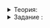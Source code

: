 <details>  
<summary>Теория:</summary>

<h1>Как устроены шаблоны</h1>

<p>Типы в С++ фиксированы. Поэтому принципы работы шаблонов могут быть непонятны. Разобраться в этом часто помогают сообщения об ошибках. Вызовем <code>ComputeTermFreqs</code> для вектора структур:</p>

<pre><code class="language-cpp">struct Animal {
    string name;
    int age;
};

Animal FindMaxFreqAnimal(const vector&lt;Animal&gt;&amp; animals) {
    int max_freq = 0;
    Animal max_freq_animal;

    // вот здесь вызываем шаблонную функцию
    for (const auto&amp; [animal, freq] : ComputeTermFreqs(animals)) {
        if (freq &gt; max_freq) {
            max_freq = freq;
            max_freq_animal = animal;
        }
    }
    return max_freq_animal;
}
</code></pre>

<p>Получим сообщение об ошибке компиляции. Нас интересует эта часть:</p>

<pre><code class="language-cpp">tf_05.cpp:14:21:   required from ‘std::map&lt;Term, int&gt; ComputeTermFreqs(const std::vector&lt;Term&gt;&amp;) [with Term = Animal]’
tf_05.cpp:27:63:   required from here
/usr/include/c++/10/bits/stl_function.h:386:20: error: no match for ‘operator&lt;’ (operand types are ‘const Animal’ and ‘const Animal’)
  386 |       { return __x &lt; __y; }
      |                ~~~~^~~~~
</code></pre>

<p>Шаблонная функция не скомпилировалась, потому что не смогла сравнить двух животных  операцией <code>&lt;</code>. Компилятор требует сравнения тут: <code>required from</code> ‘<code>std::map&lt;Term, int&gt; ComputeTermFreqs(const std::vector&lt;Term&gt;&amp;) [with Term = Animal]</code>’. То есть <code>ComputeTermFreqs</code> с <code>Term = Animal</code> — это отдельная функция. А вот <code>ComputeTermFreqs</code> с <code>Term = int</code> компилировалась и работала.</p>

<p>Чтобы стало понятнее, вспомним другой пример. Когда мы считали количество двуногих и четвероногих жильцов, применили функцию <code>ComputeTermFreqs</code>. Указать, с каким <code>Term</code> вызвать функцию, можно явно:</p>

<pre><code class="language-cpp">const vector&lt;int&gt; leg_counts = {4, 2, 4, 4};
//                          конкретный Term в угловых скобках!
const auto legs_stat = ComputeTermFreqs&lt;int&gt;(leg_counts);

cout &lt;&lt; &quot;Двуногих &quot;s &lt;&lt; legs_stat.at(2) &lt;&lt; &quot;, &quot;s
     &lt;&lt; &quot;четвероногих &quot;s &lt;&lt; legs_stat.at(4) &lt;&lt; endl;
// Двуногих 1, четвероногих 3
</code></pre>

<p>Эта конструкция не зря напоминает о <code>vector&lt;int&gt;</code> — позже мы познакомимся и с шаблонными классами.</p>

<p>Если промахнуться с явно указанным типом, ничего не выйдет. Функция <code>ComputeTermFreqs&lt;string&gt;</code> ожидает на вход вектор строк:</p>

<pre><code class="language-cpp">const vector&lt;int&gt; leg_counts = {4, 2, 4, 4};
const auto legs_stat = ComputeTermFreqs&lt;string&gt;(leg_counts);
// ошибка компиляции: const vector&lt;string&gt;&amp; не может ссылаться на const vector&lt;int&gt;

cout &lt;&lt; &quot;Двуногих &quot;s &lt;&lt; legs_stat.at(2) &lt;&lt; &quot;, &quot;s
     &lt;&lt; &quot;четвероногих &quot;s &lt;&lt; legs_stat.at(4) &lt;&lt; endl;
</code></pre>

<p>Важные свойства шаблонных функций:</p>

<ol>
<li><code>ComputeTermFreqs&lt;int&gt;</code>, <code>ComputeTermFreqs&lt;string&gt;</code> и функции с любыми другими <code>Term</code> в угловых скобках — это разные функции. Компилятор копирует их, подставляя нужный тип вместо <code>Term</code>. Конкретная <code>ComputeTermFreqs&lt;Animal&gt;</code> может не скомпилироваться, но по умолчанию никаких требований к типу нет: главное, чтобы все операции были определены.</li>
<li>При вызове шаблонной функции можно указать в угловых скобках значение её шаблонного параметра. А можно и не указывать — тогда компилятор постарается вывести шаблонные параметры из типов аргументов. Например, передали <code>const vector&lt;int&gt;</code>, ожидался <code>const vector&lt;Term&gt;&amp;</code> — значит, <code>Term = int</code>.</li>
</ol>

</details>  

<details>  
<summary>Задание :</summary>
<p>Реализуйте шаблонную функцию <code>ComputeTfIdfs</code>, которая вычисляет TF-IDF заданного слова для каждого документа из набора.</p>

<ul>
<li>Первый параметр <code>documents</code> — контейнер документов. Циклом <code>for (const auto&amp; document : documents)</code> можно перебрать все документы в нём, а в каждом документе — все слова. Тип слова, документа и набора документов может быть произвольным — ваша функция должна быть готова к любым, если есть возможность итерирования.
Гарантируется, что и набор документов, и каждый отдельный документ имеют методы <code>begin</code>, <code>end</code> и <code>size</code>. Например, документом может быть строка, а словом — символ.</li>
<li>Второй параметр <code>term</code> — слово, у которого нужно вычислить TF-IDF. Его тип совпадает с типом слов, которые получаются при итерировании по документу.</li>
<li>Функция должна вернуть вектор вещественных чисел, который совпадает по длине с количеством документов. В первом элементе должен лежать TF-IDF слова <code>term</code> для первого документа, в последнем элементе — TF-IDF слова <code>term</code> для последнего документа.</li>
</ul>

<p>Напоминаем, что TF-IDF — это произведение TF и IDF. TF слова <code>term</code> в документе — доля слов документа, совпадающих с <code>term</code>. IDF вычисляется для слова независимо от конкретного документа и равен логарифму (функция <code>log</code> из <code>&lt;cmath&gt;</code>) от <code>documents.size() / document_freq</code>, где знаменатель — это количество документов, содержащих <code>term</code>.</p>

<p>Пример из тренажёра должен вывести <code>0.081093 0.101366 0</code>.</p>

<h3>Подсказка</h3>

<ul>
<li>Ваша функция должна иметь два шаблонных параметра: <code>Documents</code> для набора документов и <code>Term</code> для слова. Указывайте их через запятую. Тип документа при этом никак не называйте: достаточно написать <code>auto</code>.</li>
<li>Используйте алгоритм <code>count</code> для подсчёта количества вхождений слова в документ.</li>
<li>Не забывайте перед делением приводить целые числа к <code>double</code> оператором <code>static_cast</code>.</li>
</ul>
</details>  
